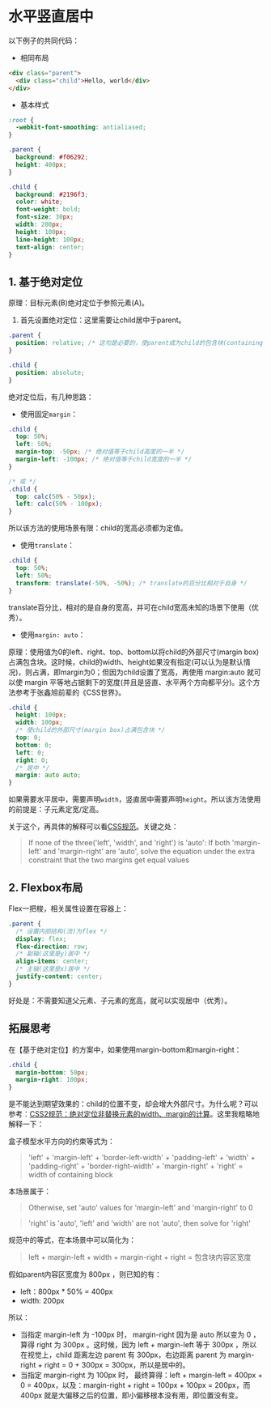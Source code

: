 # 水平竖直居中

以下例子的共同代码：

- 相同布局

```html
<div class="parent">
  <div class="child">Hello, world</div>
</div>
```

- 基本样式

```css
:root {
  -webkit-font-smoothing: antialiased;
}

.parent {
  background: #f06292;
  height: 400px;
}

.child {
  background: #2196f3;
  color: white;
  font-weight: bold;
  font-size: 30px;
  width: 200px;
  height: 100px;
  line-height: 100px;
  text-align: center;
}
```

## 1. 基于绝对定位

原理：目标元素(B)绝对定位于参照元素(A)。

1. 首先设置绝对定位：这里需要让child居中于parent。

```css
.parent {
  position: relative; /* 这句是必要的，使parent成为child的包含块(containing block) */
}

.child {
  position: absolute;
}
```

绝对定位后，有几种思路：

- 使用固定`margin`：
```css
.child {
  top: 50%;
  left: 50%;
  margin-top: -50px; /* 绝对值等于child高度的一半 */
  margin-left: -100px; /* 绝对值等于child宽度的一半 */
}

/* 或 */
.child {
  top: calc(50% - 50px);
  left: calc(50% - 100px);
}
```
所以该方法的使用场景有限：child的宽高必须都为定值。

- 使用`translate`：
```css
.child {
  top: 50%;
  left: 50%;
  transform: translate(-50%, -50%); /* translate的百分比相对于自身 */
}
```
translate百分比，相对的是自身的宽高，并可在child宽高未知的场景下使用（优秀）。

- 使用`margin: auto`：

原理：使用值为0的left、right、top、bottom以将child的外部尺寸(margin box)占满包含块。这时候，child的width、height如果没有指定(可以认为是默认情况)，则占满，即margin为0；但因为child设置了宽高，再使用 margin:auto 就可以使 margin 平等地占据剩下的宽度(并且是竖直、水平两个方向都平分)。这个方法参考于张鑫旭前辈的《CSS世界》。

```css
.child {
  height: 100px;
  width: 100px;
  /* 使child的外部尺寸(margin box)占满包含块 */
  top: 0;
  bottom: 0;
  left: 0;
  right: 0;
  /* 居中 */
  margin: auto auto;
}
```

如果需要水平居中，需要声明`width`，竖直居中需要声明`height`。所以该方法使用的前提是：子元素定宽/定高。

关于这个，再具体的解释可以看[CSS规范](https://www.w3.org/TR/CSS2/visudet.html#abs-non-replaced-width)。关键之处：

> If none of the three('left', 'width', and 'right') is 'auto': If both 'margin-left' and 'margin-right' are 'auto', solve the equation under the extra constraint that the two margins get equal values


## 2. Flexbox布局

Flex一把梭，相关属性设置在容器上：

```css
.parent {
  /* 设置内部结构(流)为flex */
  display: flex;
  flex-direction: row;
  /* 副轴(这里是y)居中 */
  align-items: center;
  /* 主轴(这里是x)居中 */
  justify-content: center;
}
```

好处是：不需要知道父元素、子元素的宽高，就可以实现居中（优秀）。

## 拓展思考

在【基于绝对定位】的方案中，如果使用margin-bottom和margin-right：
```css
.child {
  margin-bottom: 50px;
  margin-right: 100px;
}
```
是不能达到期望效果的：child的位置不变，却会增大外部尺寸。为什么呢？可以参考：[CSS2规范：绝对定位非替换元素的width、margin的计算](https://www.w3.org/TR/CSS2/visudet.html#abs-non-replaced-width)。这里我粗略地解释一下：

盒子模型水平方向的约束等式为：

> 'left' + 'margin-left' + 'border-left-width' + 'padding-left' + 'width' + 'padding-right' + 'border-right-width' + 'margin-right' + 'right' = width of containing block

本场景属于：

> Otherwise, set 'auto' values for 'margin-left' and 'margin-right' to 0

> 'right' is 'auto', 'left' and 'width' are not 'auto', then solve for 'right' 

规范中的等式，在本场景中可以简化为：

> left + margin-left + width + margin-right + right = 包含块内容区宽度

假如parent内容区宽度为 800px ，则已知的有：
- left：800px * 50% = 400px
- width: 200px

所以：
- 当指定 margin-left 为 -100px 时， margin-right 因为是 auto 所以变为 0 ，算得 right 为 300px 。这时候，因为 left + margin-left 等于 300px ，所以在视觉上，child 距离左边 parent 有 300px，右边距离 parent 为 margin-right + right = 0 + 300px = 300px，所以是居中的。
- 当指定 margin-right 为 100px 时， 最终算得：left + margin-left = 400px + 0 = 400px，以及：margin-right + right = 100px + 100px = 200px，而 400px 就是大偏移之后的位置，即小偏移根本没有用，即位置没有变。
